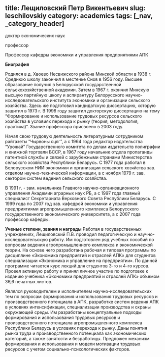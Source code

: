 title: Лещиловский Петр Викентьевич
slug: leschilovskiy
category: academics
tags: [_nav, _category_header]
---

доктор экономических наук

профессор

Профессор кафедры экономики и управления предприятиями АПК

__Биография__

Родился в д. Хвоево Несвижского района Минской области в 1938 г. Среднюю школу закончил в местечке Снов в 1956 году. Высшее образование получил в Белорусской государственной сельскохозяйственной академии. Затем в 1967 г. окончил Минскую высшую партийную школу и аспирантуру Белорусского научно-исследовательского института экономики и организации сельского хозяйства. Здесь же подготовил кандидатскую диссертацию, которую защитил в 1973 г. В 1998 году защитил докторскую диссертацию на тему “Формирование и использование трудовых ресурсов сельского хозяйства в условиях перехода к рынку (теория, методология, практика)“. Звание профессора присвоено в 2003 году.

Начал свою трудовую деятельность литературным сотрудником райгазеты “Чырвоны сцяг”, а с 1964 года редактор издательства “Урожай” Государственного комитета по делам издательств полиграфии и книжной торговли БССР, в 1967 году начальник отдела пропаганды патентной службы и связей с зарубежными странами Министерства сельского хозяйства Республики Беларусь. С 1977 года работал в Белорусском НИИ экономики и организации сельского хозяйства зав. отделом научно-технической информации, а с ноября 1979 г. зав. сектором систем ведения сельского хозяйства.

В 1991 г. - зам. начальника Главного научно-организационного управления Академии аграрных наук РБ, а с 1997 года главный специалист Секретариата Верховного Совета Республики Беларусь. С 1999 года по 2007 год зав. кафедрой экономики и управления предприятиями агропромышленного комплекса Белорусского государственного экономического университета, а с 2007 года профессор кафедры.

__Ученые степени, звания и награды__
Работая в государственных учреждениях, Лещиловский П.В. проводил педагогическую и научно-исследовательскую работу. Им подготовлен ряд учебных пособий по вопросам ведения агропромышленного комплекса и экономической теории. На основе чего разработана рабочая и типовая программы по дисциплине «Экономика предприятий и отраслей АПК» для студентов специализации «Экономика и управление на предприятии». По данной программе читается курс лекций для студентов 3-го и 4-го курсов. Провел активную работу и принял личное участие по подготовке к изданию учебника «Экономики предприятий и отраслей АПК» объемом 36,6 печатных листов.

Являлся руководителем и исполнителем научно-исследовательских тем по вопросам формирования и использования трудовых ресурсов и производственного потенциала в АПК, разработке систем ведения АПК в условиях интенсификации, специализации производства и охраны окружающей среды. Им разработаны концептуальные подходы формирования и использования трудовых ресурсов и производственного потенциала агропромышленного комплекса Республики Беларусь в условиях перехода к рынку. Даны понятия рынка труда и производственного потенциала как экономических категорий, а также занятости и безработицы. Предложен механизм формирования и использования и модели мотивации трудовых ресурсов с учетом социально-психологических факторов.
